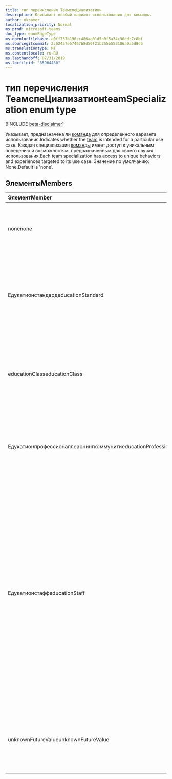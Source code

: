 ```yaml
---
title: тип перечисления ТеамспеЦиализатион
description: Описывает особый вариант использования для команды.
author: nkramer
localization_priority: Normal
ms.prod: microsoft-teams
doc_type: enumPageType
ms.openlocfilehash: a0ff737b196cc486aa01d5e0f5a34c30edc7c8bf
ms.sourcegitcommit: 2c62457e57467b8d50f21b255b553106a9a5d8d6
ms.translationtype: MT
ms.contentlocale: ru-RU
ms.lasthandoff: 07/31/2019
ms.locfileid: "35964430"
---
```

# <a name="teamspecialization-enum-type"></a><span data-ttu-id="0ec47-103">тип перечисления ТеамспеЦиализатион</span><span class="sxs-lookup"><span data-stu-id="0ec47-103">teamSpecialization enum type</span></span>

[!INCLUDE [beta-disclaimer](../../includes/beta-disclaimer.md)]

<span data-ttu-id="0ec47-104">Указывает, предназначена ли [команда](../resources/team.md) для определенного варианта использования.</span><span class="sxs-lookup"><span data-stu-id="0ec47-104">Indicates whether the [team](../resources/team.md) is intended for a particular use case.</span></span> <span data-ttu-id="0ec47-105">Каждая специализация [команды](../resources/team.md) имеет доступ к уникальным поведению и возможностям, предназначенным для своего случая использования.</span><span class="sxs-lookup"><span data-stu-id="0ec47-105">Each [team](../resources/team.md) specialization has access to unique behaviors and experiences targeted to its use case.</span></span> <span data-ttu-id="0ec47-106">Значение по умолчанию: None.</span><span class="sxs-lookup"><span data-stu-id="0ec47-106">Default is 'none'.</span></span>

## <a name="members"></a><span data-ttu-id="0ec47-107">Элементы</span><span class="sxs-lookup"><span data-stu-id="0ec47-107">Members</span></span>

| <span data-ttu-id="0ec47-108">Элемент</span><span class="sxs-lookup"><span data-stu-id="0ec47-108">Member</span></span>             | <span data-ttu-id="0ec47-109">Значение</span><span class="sxs-lookup"><span data-stu-id="0ec47-109">Value</span></span> | <span data-ttu-id="0ec47-110">Описание</span><span class="sxs-lookup"><span data-stu-id="0ec47-110">Description</span></span>                                                                |
| :----------------- | :---- | :------------------------------------------------------------------------- |
| <span data-ttu-id="0ec47-111">none</span><span class="sxs-lookup"><span data-stu-id="0ec47-111">none</span></span>               | <span data-ttu-id="0ec47-112">нуль</span><span class="sxs-lookup"><span data-stu-id="0ec47-112">0</span></span>     | <span data-ttu-id="0ec47-113">Тип по умолчанию для команды, обеспечивающей стандартную работу группы.</span><span class="sxs-lookup"><span data-stu-id="0ec47-113">Default type for a team which gives the standard team experience.</span></span>          |
| <span data-ttu-id="0ec47-114">Едукатионстандард</span><span class="sxs-lookup"><span data-stu-id="0ec47-114">educationStandard</span></span>  | <span data-ttu-id="0ec47-115">1,1</span><span class="sxs-lookup"><span data-stu-id="0ec47-115">1</span></span>     | <span data-ttu-id="0ec47-116">Группа, созданная пользователем для образования.</span><span class="sxs-lookup"><span data-stu-id="0ec47-116">Team created by an education user.</span></span> <span data-ttu-id="0ec47-117">Все команды, созданные пользователем для образования образования, имеют тип edu.</span><span class="sxs-lookup"><span data-stu-id="0ec47-117">All teams created by education user are of type Edu.</span></span> |
| <span data-ttu-id="0ec47-118">educationClass</span><span class="sxs-lookup"><span data-stu-id="0ec47-118">educationClass</span></span>     | <span data-ttu-id="0ec47-119">2</span><span class="sxs-lookup"><span data-stu-id="0ec47-119">2</span></span>     | <span data-ttu-id="0ec47-120">Командный интерфейс, оптимизированный для класса.</span><span class="sxs-lookup"><span data-stu-id="0ec47-120">Team experience optimized for a class.</span></span> <span data-ttu-id="0ec47-121">Это позволяет Сегментация функций в O365.</span><span class="sxs-lookup"><span data-stu-id="0ec47-121">This enables segmentation of features across O365.</span></span> |
| <span data-ttu-id="0ec47-122">Едукатионпрофессионаллеарнингкоммунити</span><span class="sxs-lookup"><span data-stu-id="0ec47-122">educationProfessionalLearningCommunity</span></span> | <span data-ttu-id="0ec47-123">4</span><span class="sxs-lookup"><span data-stu-id="0ec47-123">3</span></span> | <span data-ttu-id="0ec47-124">Рабочая группа, оптимизированная для "переработано".</span><span class="sxs-lookup"><span data-stu-id="0ec47-124">Team experience optimized for a PLC.</span></span> <span data-ttu-id="0ec47-125">Подробнее о том, как переадресовать [здесь](https://en.wikipedia.org/wiki/Professional_learning_community).</span><span class="sxs-lookup"><span data-stu-id="0ec47-125">Learn more about PLC [here](https://en.wikipedia.org/wiki/Professional_learning_community).</span></span> |
| <span data-ttu-id="0ec47-126">Едукатионстафф</span><span class="sxs-lookup"><span data-stu-id="0ec47-126">educationStaff</span></span>     | <span data-ttu-id="0ec47-127">SP4</span><span class="sxs-lookup"><span data-stu-id="0ec47-127">4</span></span>     |  <span data-ttu-id="0ec47-128">Тип команды оптимизированный интерфейс для сотрудников Организации, где руководитель отдела, например участник, является администратором и преподавателями участниками команды, которая поставляется с специализированной записной книжкой.</span><span class="sxs-lookup"><span data-stu-id="0ec47-128">Team type for an optimized experience for staff in an organization, where a staff leader, like a principal, is the admin and teachers are members in a team that comes with a specialized notebook.</span></span> <span data-ttu-id="0ec47-129">Более подробную информацию можно узнать в разделе [служебная Записная книжка OneNote для образовательных учреждений](https://www.onenote.com/staffnotebookedu).</span><span class="sxs-lookup"><span data-stu-id="0ec47-129">For more details, see [OneNote staff notebook for education](https://www.onenote.com/staffnotebookedu).</span></span> |
| <span data-ttu-id="0ec47-130">unknownFutureValue</span><span class="sxs-lookup"><span data-stu-id="0ec47-130">unknownFutureValue</span></span> | <span data-ttu-id="0ec47-131">7 </span><span class="sxs-lookup"><span data-stu-id="0ec47-131">7</span></span>     | <span data-ttu-id="0ec47-132">Значение Sentinel зарезервировано как заполнитель для расширения перечисления в будущем.</span><span class="sxs-lookup"><span data-stu-id="0ec47-132">Sentinel value reserved as a placeholder for future expansion of the enum.</span></span> |
